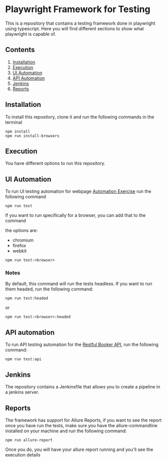 # Playwright Framework for Testing

This is a repository that contains a testing framework done in playwright using typescript. Here you will find different sections to show what playwright is capable of.

## Contents

1. [Installation](#installation)
2. [Execution](#execution)
3. [UI Automation](#ui-automation)
4. [API Automation](#api-automation)
5. [Jenkins](#jenkins)
6. [Reports](#reports)

## Installation

To install this repository, clone it and run the following commands in the terminal

```
npm install
npm run install-browsers
```

## Execution

You have different options to run this repository.

## UI Automation

To run UI testing automation for webpage [Automation Exercise](https://automationexercise.com/) run the following command

```
npm run test
```

If you want to run specifically for a browser, you can add that to the command

the options are:

- chromium
- firefox
- webkit

```
npm run test:<browser>
```

### Notes

By default, this command will run the tests headless. If you want to run them headed, run the following command:

```
npm run test:headed
```

or

```
npm run test:<browser>:headed
```

## API automation

To run API testing automation for the [Restful Booker API](https://restful-booker.herokuapp.com/apidoc/index.html), run the following command:

```
npm run test:api
```

## Jenkins

The repository contains a Jenkinsfile that allows you to create a pipeline in a jenkins server.

## Reports

The framework has support for Allure Reports, if you want to see the report once you have run the tests, make sure you have the allure-commandline installed on your machine and run the following command:

```
npm run allure-report
```

Once you do, you will have your allure report running and you'll see the execution details
